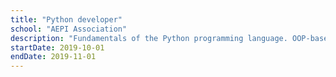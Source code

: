 ```yaml
---
title: "Python developer"
school: "AEPI Association"
description: "Fundamentals of the Python programming language. OOP-based development. Application of best practices when developing an application. Creation and consumption of APIs. Use of relational and non-relational databases. Unit testing using mocks and fixtures."
startDate: 2019-10-01
endDate: 2019-11-01
---
```

